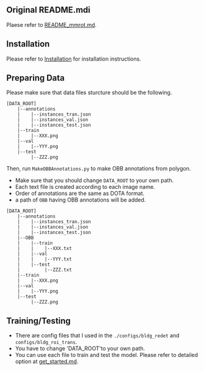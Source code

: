 ## Original README.mdi
Plaese refer to [README_mmrot.md](https://github.com/ausmlab/building_OBB/blob/main/README_mmrot.md).

## Installation

Please refer to [Installation](https://mmrotate.readthedocs.io/en/latest/install.html) for installation instructions.

## Preparing Data
Please make sure that data files sturcture should be the following.
```
[DATA_ROOT]
    |--annotations
    |    |--instances_tran.json
    |    |--instances_val.json
    |    |--instances_test.json
    |--train
    |    |--XXX.png
    |--val
    |    |--YYY.png
    |--test
         |--ZZZ.png
```

Then, run `MakeOBBAnnotations.py` to make OBB annotations from polygon.
- Make sure that you should change `DATA_ROOT` to your own path.
- Each text file is created according to each image name.
- Order of annotations are the same as DOTA format.
- a path of `OBB` having OBB annotations will be added.
```
[DATA_ROOT]
    |--annotations
    |    |--instances_tran.json
    |    |--instances_val.json
    |    |--instances_test.json
    |--OBB
    |    |--train
    |    |    |--XXX.txt
    |    |--val
    |    |    |--YYY.txt
    |    |--test
    |         |--ZZZ.txt
    |--train
    |    |--XXX.png
    |--val
    |    |--YYY.png
    |--test
         |--ZZZ.png
```



## Training/Testing
- There are config files that I used in the `./configs/bldg_redet`  and `configs/bldg_roi_trans`.
- You have to change 'DATA_ROOT'to your own path.
- You can use each file to train and test the model. Please refer to detailed option at [get_started.md](https://github.com/ausmlab/building_OBB/blob/main/docs/en/get_started.md).
 

